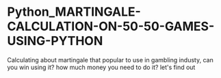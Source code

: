 # Python_MARTINGALE-CALCULATION-ON-50-50-GAMES-USING-PYTHON
Calculating about martingale that popular to use in gambling industy, can you win using it? how much money you need to do it? let's find out

